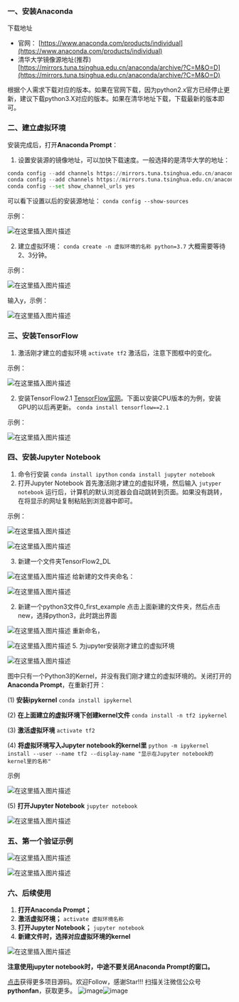 ###  **一、安装Anaconda**
 
下载地址

 - 官网： [https://www.anaconda.com/products/individual](https://www.anaconda.com/products/individual)
 - 清华大学镜像源地址(推荐)
 [https://mirrors.tuna.tsinghua.edu.cn/anaconda/archive/?C=M&O=D](https://mirrors.tuna.tsinghua.edu.cn/anaconda/archive/?C=M&O=D)

根据个人需求下载对应的版本。如果在官网下载，因为python2.x官方已经停止更新，建议下载python3.X对应的版本。如果在清华地址下载，下载最新的版本即可。

###  **二、建立虚拟环境**

安装完成后，打开**Anaconda Prompt**：

 1. 设置安装源的镜像地址，可以加快下载速度。一般选择的是清华大学的地址：
```python
conda config --add channels https://mirrors.tuna.tsinghua.edu.cn/anaconda/pkgs/free/
conda config --add channels https://mirrors.tuna.tsinghua.edu.cn/anaconda/cloud/conda-forge/
conda config --set show_channel_urls yes
```
可以看下设置以后的安装源地址：
`conda config --show-sources`

示例：

![在这里插入图片描述](https://img-blog.csdnimg.cn/20200512104000322.png?x-oss-process=image/watermark,type_ZmFuZ3poZW5naGVpdGk,shadow_10,text_aHR0cHM6Ly9ibG9nLmNzZG4ubmV0L3FxXzMyODgyMzA5,size_16,color_FFFFFF,t_70#pic_center)
 
 2. 建立虚拟环境：
`conda create -n 虚拟环境的名称 python=3.7`
大概需要等待2、3分钟。

示例：

![在这里插入图片描述](https://img-blog.csdnimg.cn/20200512104540795.png?x-oss-process=image/watermark,type_ZmFuZ3poZW5naGVpdGk,shadow_10,text_aHR0cHM6Ly9ibG9nLmNzZG4ubmV0L3FxXzMyODgyMzA5,size_16,color_FFFFFF,t_70#pic_center)

输入y，示例：

![在这里插入图片描述](https://img-blog.csdnimg.cn/20200512104910620.png?x-oss-process=image/watermark,type_ZmFuZ3poZW5naGVpdGk,shadow_10,text_aHR0cHM6Ly9ibG9nLmNzZG4ubmV0L3FxXzMyODgyMzA5,size_16,color_FFFFFF,t_70#pic_center)
 
 ###  **三、安装TensorFlow**
 1. 激活刚才建立的虚拟环境
 `activate tf2`
激活后，注意下图框中的变化。

示例：

![在这里插入图片描述](https://img-blog.csdnimg.cn/20200512105648510.png#pic_center)
 
 2. 安装TensorFlow2.1
 [TensorFlow官网](https://tensorflow.google.cn/)。下面以安装CPU版本的为例，安装GPU的以后再更新。
 `conda install tensorflow==2.1`

示例：

![在这里插入图片描述](https://img-blog.csdnimg.cn/20200512122721745.png?x-oss-process=image/watermark,type_ZmFuZ3poZW5naGVpdGk,shadow_10,text_aHR0cHM6Ly9ibG9nLmNzZG4ubmV0L3FxXzMyODgyMzA5,size_16,color_FFFFFF,t_70#pic_center)


 ###  **四、安装Jupyter Notebook**

 1. 命令行安装
`conda install ipython`
`conda install jupyter notebook`
 2. 打开Jupyter Notebook
首先激活刚才建立的虚拟环境，然后输入
`jutyper notebook`
运行后，计算机的默认浏览器会自动跳转到页面。如果没有跳转，在将显示的网址复制粘贴到浏览器中即可。

示例：

![在这里插入图片描述](https://img-blog.csdnimg.cn/2020051212431118.png?x-oss-process=image/watermark,type_ZmFuZ3poZW5naGVpdGk,shadow_10,text_aHR0cHM6Ly9ibG9nLmNzZG4ubmV0L3FxXzMyODgyMzA5,size_16,color_FFFFFF,t_70#pic_center)

![在这里插入图片描述](https://img-blog.csdnimg.cn/20200512124459226.png?x-oss-process=image/watermark,type_ZmFuZ3poZW5naGVpdGk,shadow_10,text_aHR0cHM6Ly9ibG9nLmNzZG4ubmV0L3FxXzMyODgyMzA5,size_16,color_FFFFFF,t_70#pic_center)

 3. 新建一个文件夹TensorFlow2_DL
 
![在这里插入图片描述](https://img-blog.csdnimg.cn/20200512125017982.png#pic_center)
给新建的文件夹命名：

![在这里插入图片描述](https://img-blog.csdnimg.cn/20200512125253706.png?x-oss-process=image/watermark,type_ZmFuZ3poZW5naGVpdGk,shadow_10,text_aHR0cHM6Ly9ibG9nLmNzZG4ubmV0L3FxXzMyODgyMzA5,size_16,color_FFFFFF,t_70#pic_center)

 2. 新建一个python3文件0_first_example
点击上面新建的文件夹，然后点击new，选择python3，此时跳出界面

![在这里插入图片描述](https://img-blog.csdnimg.cn/20200512130031289.png?x-oss-process=image/watermark,type_ZmFuZ3poZW5naGVpdGk,shadow_10,text_aHR0cHM6Ly9ibG9nLmNzZG4ubmV0L3FxXzMyODgyMzA5,size_16,color_FFFFFF,t_70#pic_center)
重新命名，

![在这里插入图片描述](https://img-blog.csdnimg.cn/20200512130145233.png?x-oss-process=image/watermark,type_ZmFuZ3poZW5naGVpdGk,shadow_10,text_aHR0cHM6Ly9ibG9nLmNzZG4ubmV0L3FxXzMyODgyMzA5,size_16,color_FFFFFF,t_70#pic_center)
 5. 为jupyter安装刚才建立的虚拟环境
 
![在这里插入图片描述](https://img-blog.csdnimg.cn/20200512132324928.png?x-oss-process=image/watermark,type_ZmFuZ3poZW5naGVpdGk,shadow_10,text_aHR0cHM6Ly9ibG9nLmNzZG4ubmV0L3FxXzMyODgyMzA5,size_16,color_FFFFFF,t_70#pic_center)

图中只有一个Python3的Kernel，并没有我们刚才建立的虚拟环境的。关闭打开的**Anaconda Prompt**，在重新打开：

(1) **安装ipykernel**
`conda install ipykernel`

(2) **在上面建立的虚拟环境下创建kernel文件**
`conda install -n tf2 ipykernel`

(3) **激活虚拟环境**
`activate tf2`

(4) **将虚拟环境写入Jupyter notebook的kernel里**
`python -m ipykernel install --user --name tf2 --display-name "显示在Jupyter notebook的kernel里的名称"`

示例

![在这里插入图片描述](https://img-blog.csdnimg.cn/20200512133727511.png#pic_center)


(5) **打开Jupyter Notebook**
`jupyter notebook`


![在这里插入图片描述](https://img-blog.csdnimg.cn/20200512134230421.png?x-oss-process=image/watermark,type_ZmFuZ3poZW5naGVpdGk,shadow_10,text_aHR0cHM6Ly9ibG9nLmNzZG4ubmV0L3FxXzMyODgyMzA5,size_16,color_FFFFFF,t_70#pic_center)

 ###  **五、第一个验证示例**
 
![在这里插入图片描述](https://img-blog.csdnimg.cn/20200512130554593.png?x-oss-process=image/watermark,type_ZmFuZ3poZW5naGVpdGk,shadow_10,text_aHR0cHM6Ly9ibG9nLmNzZG4ubmV0L3FxXzMyODgyMzA5,size_16,color_FFFFFF,t_70#pic_center)

![在这里插入图片描述](https://img-blog.csdnimg.cn/20200512135354228.png?x-oss-process=image/watermark,type_ZmFuZ3poZW5naGVpdGk,shadow_10,text_aHR0cHM6Ly9ibG9nLmNzZG4ubmV0L3FxXzMyODgyMzA5,size_16,color_FFFFFF,t_70#pic_center)

 ###  **六、后续使用**

 1. **打开Anaconda Prompt；**
 2. **激活虚拟环境；**
`activate 虚拟环境名称`
 3. **打开Jupyter Notebook；**
`jupyter notebook`
 4. **新建文件时，选择对应虚拟环境的kernel**
 
![在这里插入图片描述](https://img-blog.csdnimg.cn/20200512140157491.png#pic_center)

**注意使用jupyter notebook时，中途不要关闭Anaconda Prompt的窗口。**

[点击](https://github.com/Anfany/Python-3-Project-Practice)获得更多项目源码。欢迎Follow，感谢Star!!!  扫描关注微信公众号**pythonfan**，获取更多。
![image](https://imgconvert.csdnimg.cn/aHR0cDovL3VwbG9hZC1pbWFnZXMuamlhbnNodS5pby91cGxvYWRfaW1hZ2VzLzQ3MzQyMjAtYzY1MGI4OTg0ZGI0MzAyMA?x-oss-process=image/format,png)![image](https://imgconvert.csdnimg.cn/aHR0cDovL3VwbG9hZC1pbWFnZXMuamlhbnNodS5pby91cGxvYWRfaW1hZ2VzLzQ3MzQyMjAtNjRhZTkwYzMyZGJlMTJlOQ?x-oss-process=image/format,png)

